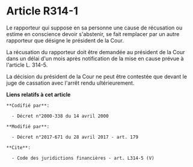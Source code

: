 # Article R314-1

Le rapporteur qui suppose en sa personne une cause de récusation ou estime en conscience devoir s'abstenir, se fait remplacer
par un autre rapporteur que désigne le président de la Cour. 

La récusation du rapporteur doit être demandée au président de la Cour dans un délai d'un mois après notification de la mise
en cause prévue à l'article L. 314-5. 

La décision du président de la Cour ne peut être contestée que devant le juge de cassation avec l'arrêt rendu ultérieurement.

**Liens relatifs à cet article**

	**Codifié par**:

	  - Décret n°2000-338 du 14 avril 2000

	**Modifié par**:

	  - Décret n°2017-671 du 28 avril 2017 - art. 179

	**Cite**:

	  - Code des juridictions financières - art. L314-5 (V)
